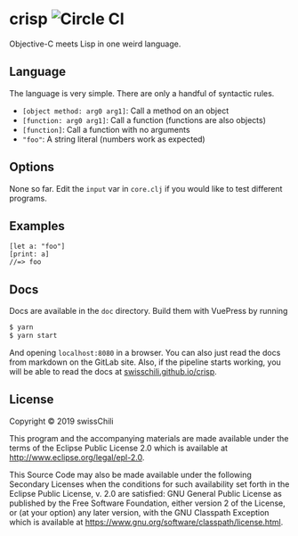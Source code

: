 # crisp ![Circle CI](https://img.shields.io/circleci/project/github/swissChili/crisp.svg)

Objective-C meets Lisp in one weird language.

## Language

The language is very simple. There are only a handful of syntactic rules.

- `[object method: arg0 arg1]`: Call a method on an object
- `[function: arg0 arg1]`: Call a function (functions are also objects)
- `[function]`: Call a function with no arguments
- `"foo"`: A string literal (numbers work as expected)

## Options

None so far. Edit the `input` var in `core.clj` if you would like to test
different programs.

## Examples

```
[let a: "foo"]
[print: a]
//=> foo
```

## Docs

Docs are available in the `doc` directory. Build them with VuePress by running
```sh
$ yarn
$ yarn start
```
And opening `localhost:8080` in a browser. You can also just read the docs from
markdown on the GitLab site. Also, if the pipeline starts working, you will be
able to read the docs at [swisschili.github.io/crisp](https://swisschili.github.io/crisp). 

## License

Copyright © 2019 swissChili

This program and the accompanying materials are made available under the
terms of the Eclipse Public License 2.0 which is available at
http://www.eclipse.org/legal/epl-2.0.

This Source Code may also be made available under the following Secondary
Licenses when the conditions for such availability set forth in the Eclipse
Public License, v. 2.0 are satisfied: GNU General Public License as published by
the Free Software Foundation, either version 2 of the License, or (at your
option) any later version, with the GNU Classpath Exception which is available
at https://www.gnu.org/software/classpath/license.html.
